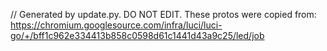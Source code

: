 // Generated by update.py. DO NOT EDIT.
These protos were copied from:
https://chromium.googlesource.com/infra/luci/luci-go/+/bff1c962e334413b858c0598d61c1441d43a9c25/led/job

